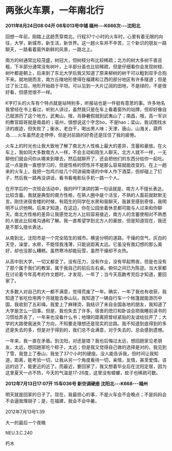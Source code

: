 # 两张火车票，一年南北行

**2011年8月24日08:04开 08车013号中铺 福州---K666次---沈阳北**

回想一年前，刚踏上这趟贯穿南北，行程37个小时的火车时，心里有着无限的向往，大学，新城市，新生活，新世界。这一趟火车并不辛苦，三个新识的朋友一路聊天，一路看着窗外新鲜的风景，一路北上。

南方的树通常比较茂盛，树冠大，但树枝分布比较稀疏；北方的树大多树干直且粗，下半部分通常没有树叶，上半部分虽也比较稀疏，但是仔细看你会发现树枝、树叶都是朝上，后来到了东北大学后我又知道了原来柳树的树干可以粗到双手合抱不来。就地貌而言，南方丘陵地形使得在福建和江西的部分地区有许多隧道；但是过了长江后，地形开始趋于平坦。可以见到一大片辽阔的田地，不是绿的，不是很好看，但感觉很不一样。

K字打头的火车有个特点就是站特别多，听报站也是一件挺有意思的事。许多地名我曾经在书上看过，听别人讲过，虽然我只是在车上看着窗外的站牌，但却好像自己就游历了这个地方。武夷山，哦，肖静暑假就到武夷山了；南昌，哦，高一军训的教官超哥就是南昌的；亳州，很想说这个字念bo，不是hao；梁山，我试图找水浒的痕迹，但失败了；衡水，老白干，喝出男人味；天津，唐山，山海关，葫芦岛……火车虽然走走停停，但是对前路的好奇还是压住了我的疲倦。

火车上的时光也让我大致地了解了南北方人性格上最大的差异，含蓄和豪放。在火车上，我如同大多数南方人一样，不会主动和陌生人聊天。北方人就不一样，一无聊他们就会问你从哪来到哪去，然后就聊开了，还会把他们的东西分给你一起吃。这一点是我一直想学习的，但是性格的惯性并不是那么容易就能改变的。在上一趟来的火车上，我把一包鸡爪给几个同讲闽南语的中年人作下酒菜，但却碰上了钉子，然后我一路再没讲话，看书看电影玩手机一路一个人。

在开学后的一次班会活动中，我的PPT演讲的第一句话就是，南方人不擅长表达，比较含蓄。我就是典型的南方性格，在熟人圈中是个活宝，不熟的人面前就默默无言。刚住进宿舍楼的时候，有陌生的同学在水房和我聊天，我甚至感到奇怪，我明明不认识他啊。后来才知道，在这边，你在公园坐着休息都可能与人过来和你聊天。南北方性格的差异让我感觉北方人比较容易接近，南方人的含蓄使相对不熟悉的人彼此比较难沟通和了解。我一直希望学到北方人的豪放，但是知道现在，我还是不那么擅长表达。

从南到北，沈阳市是一个完全陌生的城市。横竖分明的道路，干燥的空气，灰白的天空，澡堂，水房，不能怪我浅薄，只能说距离太远。它虽没有我幻想的那么美好，却也没那么糟糕。虽然寒冷却能玩雪，虽然干燥却不炎热。

从高中到大学，一切又都变了。没有压力，没有作业，没有早起熬夜，但是也没有了那个属于我们的教室，属于我自己的前后左右桌。俯仰之间已为陈迹。当大家都在讨论着今年高考的作文题时，才发现，一年了；当今天高数考完后才知道，要回家了。

大多数人对自己的大一都不满意，觉得荒废了一年。确实，一年了我也有收获，我知道了省吃俭用两个月就能去泰山玩，我知道了一辆自行车一个帐篷就能游历中国，我收到了五彩绳，我爱上了麻辣烫，我结识了来自全国各地的朋友，我知道了大学是怎么一回事。但是，我也失去了许多。宿舍的熄灯和卧谈会把我睡前读书的习惯给弄丢了，一年来也没看什么书；地理的距离把曾经紧贴的友谊给拉开了；大学的大路使我迷失了方向，不知要走理想还是现实的岔路。我不知道到底得到的多还是失去的多，但是对于得到的，我们总不会满意，对于失去的，总会感到遗憾。

一年来，我一直在矛盾。到沈阳，对还是错？我也后悔过太远，想回趟家见老朋友，太远，想回趟家吃个粽子，太远；但是我又觉得自己做的选择是对的，我见到了雪，我登上了泰山，我坐了37个小时的硬座。没人能告诉我，但时间让我知道，距离，能考验一切，让我从另一个角度看待一切，亲情，友情，甚至爱情。该远的远了，能更近的近了。而最近，要回家了，我又想着毕业后在沈阳定居，因为这里夏天一点不热，今天的气温是17-26度，这里没有蟑螂，蚊子也稀疏可数。

**2012年7月13日17:07开  15车036号  新空调硬座  沈阳北---K668---福州**

明天就是回家的日子了。现在，我最担心的事，不是火车会不会晚点；不是妈妈会不会逼我理胡子；是，在福建，我会不会中暑。

2012年7月13号1:39

大一的最后一个夜晚

NEU.3.C.240

朽木
